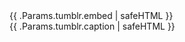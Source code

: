 
<div class="audioblock">{{ .Params.tumblr.embed | safeHTML }}</div>
<div class="caption">{{ .Params.tumblr.caption | safeHTML }}</div>

